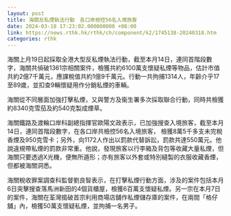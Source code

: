```yaml
---
layout: post
title: 海關反私煙執法行動　各口岸檢控56名入境旅客
date: 2024-03-18 17:23:02.000000000 +08:00
link: https://news.rthk.hk/rthk/ch/component/k2/1745138-20240318.htm
categories: rthk
---
```


海關上月19日起採取全港大型反私煙執法行動，截至本月14日，連同首階段數字，海關共偵破1361宗相關案件，檢獲共約6100萬支懷疑私煙等物品，估計市值共約2億7千萬元，應課稅值共約1億9千萬元。行動一共拘捕1314人，年齡介乎17至89歲，並扣查9輛懷疑用作分銷私煙的車輛。

海關從不同層面加強打擊私煙，又與警方及衞生署多次採取聯合行動，同時共檢獲約8340克雪茄及約540克製成煙草。

海關鐵路及渡輪口岸科副總指揮官歐陽文政表示，已加強搜查入境旅客，截至本月14日，連同首階段數字，在各口岸共檢控56名入境旅客， 檢獲8萬5千多支未完稅香煙及950克雪卡；另外，向1172人作出以罰款代替訴訟，罰款共達550萬元。他說違規帶私煙的罰款非常重。他說，發現旅客以行李箱及背包等收藏大量私煙，但海關只要透過X光機，便無所遁形；亦有旅客以外套或特別縫製的衣服收藏香煙，但都被海關洞悉。

海關稅收罪案調查科監督劉良智表示，在打擊私煙行動方面，涉及的案件包括本月6日突擊搜查落馬洲新田的4個貨櫃屋，檢獲6百萬支懷疑私煙。另一宗在本月7日的案件，海關在荃灣搗破首宗利用商場店舖作私煙儲存庫的案件，在兩間「格仔舖」內，檢獲50萬支懷疑私煙，並拘捕一名男子。
